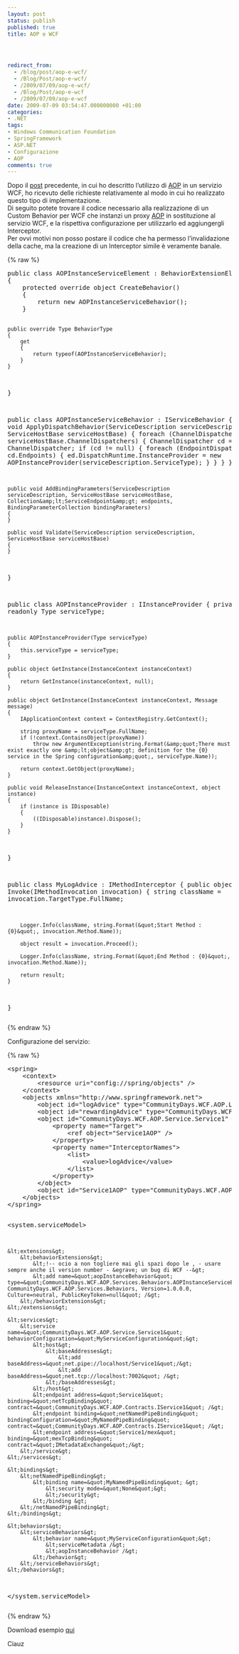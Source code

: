 ```yaml
---
layout: post
status: publish
published: true
title: AOP e WCF




redirect_from: 
  - /blog/post/aop-e-wcf/
  - /Blog/Post/aop-e-wcf/
  - /2009/07/09/aop-e-wcf/
  - /Blog/Post/aop-e-wcf
  - /2009/07/09/aop-e-wcf
date: 2009-07-09 03:54:47.000000000 +01:00
categories:
- .NET
tags:
- Windows Communication Foundation
- SpringFramework
- ASP.NET
- Configurazione
- AOP
comments: true
---
```

<p>Dopo il <a target="_blank" href="http://imperugo.tostring.it/Blog/Post/AOP-per-il-Bug-Fixing">post</a> precedente, in cui ho descritto l&rsquo;utilizzo di <a target="_blank" rel="nofollow" href="http://en.wikipedia.org/wiki/Aspect-oriented_programming" title="Aspect Oriented Programming">AOP</a> in un servizio WCF, ho ricevuto delle richieste relativamente al modo in cui ho realizzato questo tipo di implementazione.     <br />
Di seguito potete trovare il codice necessario alla realizzazione di un Custom Behavior per WCF che instanzi un proxy <a target="_blank" rel="nofollow" href="http://en.wikipedia.org/wiki/Aspect-oriented_programming" title="Aspect Oriented Programming">AOP</a> in sostituzione al servizio WCF, e la rispettiva configurazione per utilizzarlo ed aggiungergli Interceptor.     <br />
Per ovvi motivi non posso postare il codice che ha permesso l&rsquo;invalidazione della cache, ma la creazione di un Interceptor simile &egrave; veramente banale.</p>
{% raw %}<pre class="brush: csharp; ruler: true;">
public class AOPInstanceServiceElement : BehaviorExtensionElement
{
    protected override object CreateBehavior()
    {
        return new AOPInstanceServiceBehavior();
    }

    public override Type BehaviorType
    {
        get
        {
            return typeof(AOPInstanceServiceBehavior);
        }
    }
}

public class AOPInstanceServiceBehavior : IServiceBehavior
{
    public void ApplyDispatchBehavior(ServiceDescription serviceDescription, ServiceHostBase serviceHostBase)
    {
        foreach (ChannelDispatcherBase cdb in serviceHostBase.ChannelDispatchers)
        {
            ChannelDispatcher cd = cdb as ChannelDispatcher;
            if (cd != null)
            {
                foreach (EndpointDispatcher ed in cd.Endpoints)
                {
                    ed.DispatchRuntime.InstanceProvider = new AOPInstanceProvider(serviceDescription.ServiceType);
                }
            }
        }
    }

    public void AddBindingParameters(ServiceDescription serviceDescription, ServiceHostBase serviceHostBase, Collection&amp;lt;ServiceEndpoint&amp;gt; endpoints, BindingParameterCollection bindingParameters)
    {
    }

    public void Validate(ServiceDescription serviceDescription, ServiceHostBase serviceHostBase)
    {
    }
}

public class AOPInstanceProvider : IInstanceProvider
{
    private readonly Type serviceType;

    public AOPInstanceProvider(Type serviceType)
    {
        this.serviceType = serviceType;
    }

    public object GetInstance(InstanceContext instanceContext)
    {
        return GetInstance(instanceContext, null);
    }

    public object GetInstance(InstanceContext instanceContext, Message message)
    {
        IApplicationContext context = ContextRegistry.GetContext();

        string proxyName = serviceType.FullName;
        if (!context.ContainsObject(proxyName))
            throw new ArgumentException(string.Format(&amp;quot;There must exist exactly one &amp;lt;object&amp;gt; definition for the {0} service in the Spring configuration&amp;quot;, serviceType.Name));

        return context.GetObject(proxyName);
    }

    public void ReleaseInstance(InstanceContext instanceContext, object instance)
    {
        if (instance is IDisposable)
        {
            ((IDisposable)instance).Dispose();
        }
    }
}


public class MyLogAdvice : IMethodInterceptor
{
    public object Invoke(IMethodInvocation invocation)
    {
        string className = invocation.TargetType.FullName;

        Logger.Info(className, string.Format(&quot;Start Method : {0}&quot;, invocation.Method.Name));

        object result = invocation.Proceed();

        Logger.Info(className, string.Format(&quot;End Method : {0}&quot;, invocation.Method.Name));

        return result;
    }
}</pre>{% endraw %}
<p>Configurazione del servizio:</p>
{% raw %}<pre class="brush: xml; ruler: true;">
&lt;spring&gt;
    &lt;context&gt;
        &lt;resource uri=&quot;config://spring/objects&quot; /&gt;
    &lt;/context&gt;
    &lt;objects xmlns=&quot;http://www.springframework.net&quot;&gt;
        &lt;object id=&quot;logAdvice&quot; type=&quot;CommunityDays.WCF.AOP.LogAdvice.MyLogAdvice, CommunityDays.WCF.AOP.LogAdvice&quot; /&gt;
        &lt;object id=&quot;rewardingAdvice&quot; type=&quot;CommunityDays.WCF.AOP.RewardingAdvice.MyRewardingAdvice, CommunityDays.WCF.AOP.RewardingAdvice&quot; /&gt;
        &lt;object id=&quot;CommunityDays.WCF.AOP.Service.Service1&quot; type=&quot;Spring.Aop.Framework.ProxyFactoryObject, Spring.Aop&quot;&gt;
            &lt;property name=&quot;Target&quot;&gt;
                &lt;ref object=&quot;Service1AOP&quot; /&gt;
            &lt;/property&gt;
            &lt;property name=&quot;InterceptorNames&quot;&gt;
                &lt;list&gt;
                    &lt;value&gt;logAdvice&lt;/value&gt;
                &lt;/list&gt;
            &lt;/property&gt;
        &lt;/object&gt;
        &lt;object id=&quot;Service1AOP&quot; type=&quot;CommunityDays.WCF.AOP.Service.Service1, CommunityDays.WCF.AOP.Service&quot; /&gt;
    &lt;/objects&gt;
&lt;/spring&gt;

&lt;system.serviceModel&gt;
    
    &lt;extensions&gt;
        &lt;behaviorExtensions&gt;
            &lt;!-- ocio a non togliere mai gli spazi dopo le , - usare sempre anche il version number - &egrave; un bug di WCF --&gt;
            &lt;add name=&quot;aopInstanceBehavior&quot; type=&quot;CommunityDays.WCF.AOP.Services.Behaviors.AOPInstanceServiceElement, CommunityDays.WCF.AOP.Services.Behaviors, Version=1.0.0.0, Culture=neutral, PublicKeyToken=null&quot; /&gt;
        &lt;/behaviorExtensions&gt;
    &lt;/extensions&gt;

    &lt;services&gt;
        &lt;service name=&quot;CommunityDays.WCF.AOP.Service.Service1&quot; behaviorConfiguration=&quot;MyServiceConfiguration&quot;&gt;
            &lt;host&gt;
                &lt;baseAddresses&gt;
                    &lt;add baseAddress=&quot;net.pipe://localhost/Service1&quot;/&gt;
                    &lt;add baseAddress=&quot;net.tcp://localhost:7002&quot; /&gt;
                &lt;/baseAddresses&gt;
            &lt;/host&gt;
            &lt;endpoint address=&quot;Service1&quot; binding=&quot;netTcpBinding&quot; contract=&quot;CommunityDays.WCF.AOP.Contracts.IService1&quot; /&gt;
            &lt;endpoint binding=&quot;netNamedPipeBinding&quot; bindingConfiguration=&quot;MyNamedPipeBinding&quot; contract=&quot;CommunityDays.WCF.AOP.Contracts.IService1&quot; /&gt;
            &lt;endpoint address=&quot;Service1/mex&quot; binding=&quot;mexTcpBinding&quot; contract=&quot;IMetadataExchange&quot;/&gt;
        &lt;/service&gt;
    &lt;/services&gt;

    &lt;bindings&gt;
        &lt;netNamedPipeBinding&gt;
            &lt;binding name=&quot;MyNamedPipeBinding&quot; &gt;
                &lt;security mode=&quot;None&quot;&gt;
                &lt;/security&gt;
            &lt;/binding &gt;
        &lt;/netNamedPipeBinding&gt;
    &lt;/bindings&gt;

    &lt;behaviors&gt;
        &lt;serviceBehaviors&gt;
            &lt;behavior name=&quot;MyServiceConfiguration&quot;&gt;
                &lt;serviceMetadata /&gt;
                &lt;aopInstanceBehavior /&gt;
            &lt;/behavior&gt;
        &lt;/serviceBehaviors&gt;
    &lt;/behaviors&gt;
    
&lt;/system.serviceModel&gt;</pre>{% endraw %}

<div id="scid:fb3a1972-4489-4e52-abe7-25a00bb07fdf:a56b200d-d628-48ce-b9b5-75b5513992ea" class="wlWriterEditableSmartContent" style="margin: 0px; padding: 0px; display: inline; float: none;">
<p>
Download esempio
<a target="_blank" href="http://imperugo.tostring.it/Content/Uploaded/image/aop.zip">qui</a>
</p>
</div>

<p>Ciauz</p>
